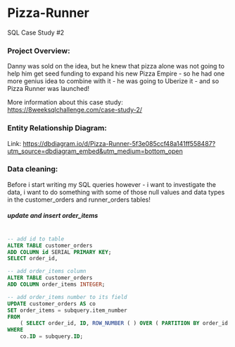 # Pizza-Runner
SQL Case Study #2

### Project Overview:
Danny was sold on the idea, but he knew that pizza alone was not going to help him get seed funding to expand his new Pizza Empire - so he had one more genius idea to combine with it - he was going to Uberize it - and so Pizza Runner was launched!

More information about this case study: https://8weeksqlchallenge.com/case-study-2/


### Entity Relationship Diagram: 

Link: https://dbdiagram.io/d/Pizza-Runner-5f3e085ccf48a141ff558487?utm_source=dbdiagram_embed&utm_medium=bottom_open


### Data cleaning:

Before i start writing my SQL queries however - i want to investigate the data, i want to do something with some of those null values and data types in the customer_orders and runner_orders tables!


##### update and insert order_items

```sql

-- add id to table
ALTER TABLE customer_orders
ADD COLUMN id SERIAL PRIMARY KEY;
SELECT order_id,

-- add order_items column
ALTER TABLE customer_orders
ADD COLUMN order_items INTEGER;

-- add order_items number to its field
UPDATE customer_orders AS co 
SET order_items = subquery.item_number 
FROM
	( SELECT order_id, ID, ROW_NUMBER ( ) OVER ( PARTITION BY order_id ORDER BY ID ) AS item_number FROM customer_orders ) AS subquery 
WHERE
	co.ID = subquery.ID;
```











